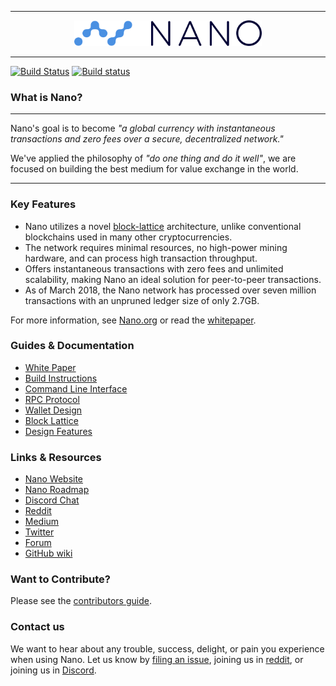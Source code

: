 <hr />
<div align="center">
    <img src="images/logo.svg" alt="Logo" width='300px' height='auto'/>
</div>
<hr />

[![Build Status](https://travis-ci.org/nanocurrency/raiblocks.svg?branch=master)](https://travis-ci.org/nanocurrency/raiblocks)
[![Build status](https://ci.appveyor.com/api/projects/status/uwdcxi87h2y6jx94/branch/master?svg=true)](https://ci.appveyor.com/project/argakiig/raiblocks/branch/master)
### What is Nano?

---

Nano's goal is to become _"a global currency with instantaneous transactions and zero fees over a secure, decentralized network."_

We've applied the philosophy of _"do one thing and do it well"_, we are focused on building the best medium for value exchange in the world.

---

### Key Features

* Nano utilizes a novel [block-lattice](https://github.com/nanocurrency/raiblocks/wiki/Block-lattice) architecture, unlike conventional blockchains used in many other cryptocurrencies.
* The network requires minimal resources, no high-power mining hardware, and can process high transaction throughput.
* Offers instantaneous transactions with zero fees and unlimited scalability, making Nano an ideal solution for peer-to-peer transactions.
* As of March 2018, the Nano network has processed over seven million transactions with an unpruned ledger size of only 2.7GB.

For more information, see [Nano.org](https://nano.org/) or read the [whitepaper](https://nano.org/en/whitepaper).

### Guides & Documentation

* [White Paper](https://nano.org/en/whitepaper)
* [Build Instructions](https://github.com/nanocurrency/raiblocks/wiki/Build-Instructions)
* [Command Line Interface](https://github.com/nanocurrency/raiblocks/wiki/Command-line-interface)
* [RPC Protocol](https://github.com/nanocurrency/raiblocks/wiki/RPC-protocol)
* [Wallet Design](https://github.com/nanocurrency/raiblocks/wiki/Wallet-design)
* [Block Lattice](https://github.com/nanocurrency/raiblocks/wiki/Block-lattice)
* [Design Features](https://github.com/nanocurrency/raiblocks/wiki/Design-features)

### Links & Resources

* [Nano Website](https://nano.org)
* [Nano Roadmap](https://raiblocks.net/media/raiblocks-roadmap-v2-en.png)
* [Discord Chat](https://chat.nano.org/)
* [Reddit](https://reddit.com/r/nanocurrency)
* [Medium](https://medium.com/@nanocurrency)
* [Twitter](https://twitter.com/nanocurrency)
* [Forum](https://forum.raiblocks.net/)
* [GitHub wiki](https://github.com/nanocurrency/raiblocks/wiki)

### Want to Contribute?

Please see the [contributors guide](https://github.com/nanocurrency/raiblocks/wiki/Contributing).

### Contact us

We want to hear about any trouble, success, delight, or pain you experience when
using Nano. Let us know by [filing an issue](https://github.com/nanocurrency/raiblocks/issues), joining us in [reddit](https://reddit.com/r/nanocurrency), or joining us in [Discord](https://chat.nano.org/).
